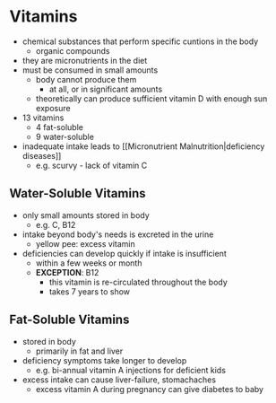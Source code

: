 # Vitamins
- chemical substances that perform specific cuntions in the body
	- organic compounds
- they are micronutrients in the diet
- must be consumed in small amounts
	- body cannot produce them
		- at all, or in significant amounts
	- theoretically can produce sufficient vitamin D with enough sun exposure
- 13 vitamins
	- 4 fat-soluble
	- 9 water-soluble
- inadequate intake leads to [[Micronutrient Malnutrition|deficiency diseases]]
	- e.g. scurvy - lack of vitamin C

## Water-Soluble Vitamins
- only small amounts stored in body
	- e.g. C, B12
- intake beyond body's needs is excreted in the urine
	- yellow pee: excess vitamin
- deficiencies can develop quickly if intake is insufficient
	- within a few weeks or month
	- **EXCEPTION**: B12
		- this vitamin is re-circulated throughout the body
		- takes 7 years to show
## Fat-Soluble Vitamins
- stored in body
	- primarily in fat and liver
- deficiency symptoms take longer to develop
	- e.g. bi-annual vitamin A injections for deficient kids
- excess intake can cause liver-failure, stomachaches
	- excess vitamin A during pregnancy can give diabetes to baby